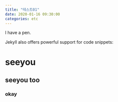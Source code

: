 ```yaml
---
title: "테스트01"
date: 2020-01-16 09:30:00
categories: etc
---
```

I have a pen.

Jekyll also offers powerful support for code snippets:
# seeyou
## seeyou too
### okay
